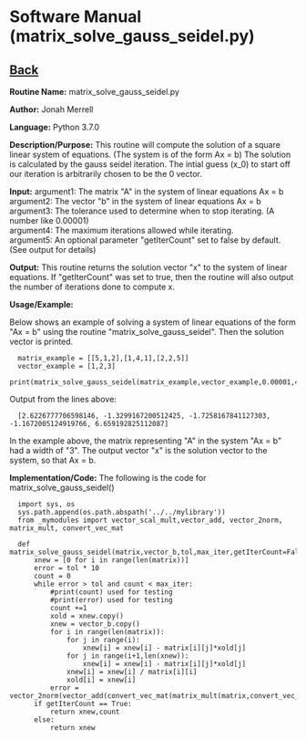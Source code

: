 # Software Manual (matrix_solve_gauss_seidel.py)

## [Back](../)

**Routine Name:**           matrix_solve_gauss_seidel.py

**Author:** Jonah Merrell

**Language:** Python 3.7.0

**Description/Purpose:** This routine will compute the solution of a square linear system of equations. (The system is of the form Ax = b)
The solution is calculated by the gauss seidel iteration. The intial guess (x_0) to start off our iteration is arbitrarily chosen to be the 0 vector.

**Input:** argument1: The matrix "A" in the system of linear equations Ax = b<br>
		   argument2: The vector "b" in the system of linear equations Ax = b<br>
           argument3: The tolerance used to determine when to stop iterating. (A number like 0.00001)<br>
		   argument4: The maximum iterations allowed while iterating.<br>
		   argument5: An optional parameter "getIterCount" set to false by default. (See output for details)

**Output:** This routine returns the solution vector "x" to the system of linear equations. If "getIterCount" was
 set to true, then the routine will also output the number of iterations done to compute x.

**Usage/Example:**

Below shows an example of solving a system of linear equations of the form "Ax = b" using the routine "matrix_solve_gauss_seidel".
 Then the solution vector is printed.

      matrix_example = [[5,1,2],[1,4,1],[2,2,5]]
      vector_example = [1,2,3]
      print(matrix_solve_gauss_seidel(matrix_example,vector_example,0.00001,40))

Output from the lines above:

      [2.6226777706598146, -1.3299167200512425, -1.7258167841127303, -1.1672005124919766, 6.659192825112087]

In the example above, the matrix representing "A" in the system "Ax = b" had a width of "3". The output vector "x"
 is the solution vector to the system, so that Ax = b.

**Implementation/Code:** The following is the code for matrix_solve_gauss_seidel()

      import sys, os
      sys.path.append(os.path.abspath('../../mylibrary'))
      from _mymodules import vector_scal_mult,vector_add, vector_2norm, matrix_mult, convert_vec_mat

      def matrix_solve_gauss_seidel(matrix,vector_b,tol,max_iter,getIterCount=False):
          xnew = [0 for i in range(len(matrix))]
          error = tol * 10
          count = 0
          while error > tol and count < max_iter:
              #print(count) used for testing
              #print(error) used for testing
              count +=1
              xold = xnew.copy()
              xnew = vector_b.copy()
              for i in range(len(matrix)):
                  for j in range(i):
                      xnew[i] = xnew[i] - matrix[i][j]*xold[j]
                  for j in range(i+1,len(xnew)):
                      xnew[i] = xnew[i] - matrix[i][j]*xold[j]
                  xnew[i] = xnew[i] / matrix[i][i]
                  xold[i] = xnew[i]
              error = vector_2norm(vector_add(convert_vec_mat(matrix_mult(matrix,convert_vec_mat(xnew))),vector_scal_mult(-1,vector_b)))
          if getIterCount == True:
              return xnew,count
          else:
              return xnew
